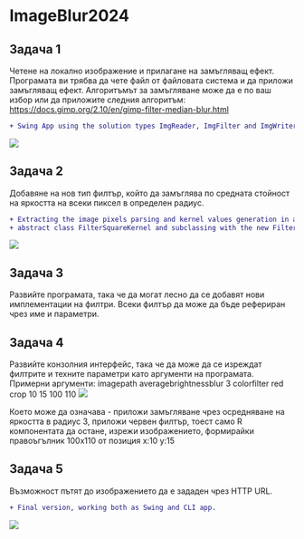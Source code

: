 # ImageBlur2024

## Задача 1

Четене на локално изображение и прилагане на замъгляващ ефект.   
Програмата ви трябва да чете файл от файловата система и да приложи замъгляващ ефект.
Алгоритъмът за замъгляване може да е по ваш избор или да приложите следния алгоритъм:
https://docs.gimp.org/2.10/en/gimp-filter-median-blur.html

````diff
+ Swing App using the solution types ImgReader, ImgFilter and ImgWriter
````
![](https://github.com/KameliaNikolova/ImageBlur2024/blob/StefanBK/src/main/resources/images/Screenshot1.png)

## Задача 2
Добавяне на нов тип филтър, който да замъглява по средната стойност на яркостта на всеки пиксел в определен радиус.

````diff
+ Extracting the image pixels parsing and kernel values generation in an 
+ abstract class FilterSquareKernel and subclassing with the new FilterMeanAlpha:
````
![](https://github.com/KameliaNikolova/ImageBlur2024/blob/StefanBK/src/main/resources/images/Screenshot2.png)

## Задача 3
Развийте програмата, така че да могат лесно да се добавят нови имплементации на филтри. Всеки филтър да може да бъде рефериран чрез име и параметри.

## Задача 4
Развийте конзолния интерфейс, така че да може да се изреждат филтрите и техните параметри като аргументи на програмата.
Примерни аргументи:
imagepath averagebrightnessblur 3 colorfilter red crop 10 15 100 110
![](https://github.com/KameliaNikolova/ImageBlur2024/blob/StefanBK/src/main/resources/images/Screenshot3.png)

Което може да означава - приложи замъгляване чрез осредняване на яркостта в радиус 3, приложи червен филтър, тоест само R компонентата да остане, изрежи изображението, формирайки правоъгълник 100x110 от позиция x:10 y:15

## Задача 5
Възможност пътят до изображението да е зададен чрез HTTP URL.
````diff
+ Final version, working both as Swing and CLI app. 
````
![](https://github.com/KameliaNikolova/ImageBlur2024/blob/StefanBK/src/main/resources/images/Screenshot4.png)
